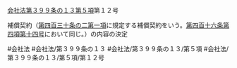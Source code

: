 [会社法第３９９条の１３第５項](会社法＿＿＿＿第３９９条の１３第５項)第１２号

補償契約（[第四百三十条の二第一項](会社法＿＿＿＿第４３０条の２第１項)に規定する補償契約をいう。[第四百十六条第四項第十四号](会社法＿＿＿＿第４１６条第４項第１４号)において同じ。）の内容の決定


#会社法
#会社法/第３９９条の１３
#会社法/第３９９条の１３/第５項
#会社法/第３９９条の１３/第５項/第１２号
